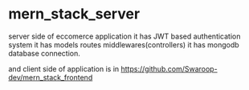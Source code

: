 # mern_stack_server

server side of eccomerce application 
it has JWT based authentication system
it has
    models
    routes
    middlewares(controllers)
it has mongodb database connection.


and client side of application is in https://github.com/Swaroop-dev/mern_stack_frontend

